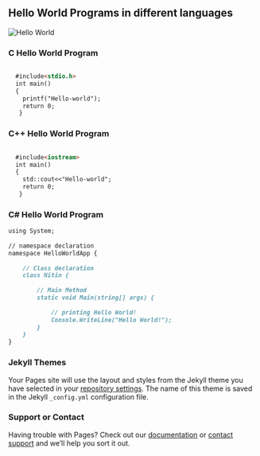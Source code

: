##                Hello World Programs in different languages
![Hello World](https://github.com/nitin21897/Hello-World/blob/master/images.png)

### C Hello World Program

```markdown

  #include<stdio.h>
  int main()
  {
    printf("Hello-world");
    return 0;
   }
```

### C++ Hello World Program

```markdown

  #include<iostream>
  int main()
  {
    std::cout<<"Hello-world";
    return 0;
   }
```

### C# Hello World Program


```markdown
using System; 
  
// namespace declaration 
namespace HelloWorldApp { 
      
    // Class declaration 
    class Nitin { 
          
        // Main Method 
        static void Main(string[] args) { 
              
            // printing Hello World! 
            Console.WriteLine("Hello World!"); 
        } 
    } 
} 
```

### Jekyll Themes

Your Pages site will use the layout and styles from the Jekyll theme you have selected in your [repository settings](https://github.com/nitin21897/Hello-World/settings). The name of this theme is saved in the Jekyll `_config.yml` configuration file.

### Support or Contact

Having trouble with Pages? Check out our [documentation](https://help.github.com/categories/github-pages-basics/) or [contact support](https://github.com/contact) and we’ll help you sort it out.
